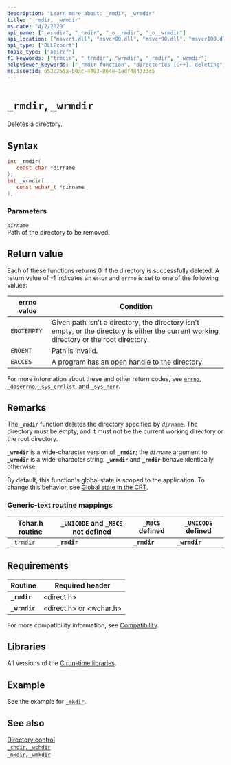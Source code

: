 ```yaml
---
description: "Learn more about: _rmdir, _wrmdir"
title: "_rmdir, _wrmdir"
ms.date: "4/2/2020"
api_name: ["_wrmdir", "_rmdir", "_o__rmdir", "_o__wrmdir"]
api_location: ["msvcrt.dll", "msvcr80.dll", "msvcr90.dll", "msvcr100.dll", "msvcr100_clr0400.dll", "msvcr110.dll", "msvcr110_clr0400.dll", "msvcr120.dll", "msvcr120_clr0400.dll", "ucrtbase.dll", "api-ms-win-crt-filesystem-l1-1-0.dll", "api-ms-win-crt-private-l1-1-0.dll"]
api_type: ["DLLExport"]
topic_type: ["apiref"]
f1_keywords: ["trmdir", "_trmdir", "wrmdir", "_rmdir", "_wrmdir"]
helpviewer_keywords: ["_rmdir function", "directories [C++], deleting", "rmdir function", "directories [C++], removing", "trmdir function", "_trmdir function", "_wrmdir function", "wrmdir function"]
ms.assetid: 652c2a5a-b0ac-4493-864e-1edf484333c5
---
```

# `_rmdir`, `_wrmdir`

Deletes a directory.

## Syntax

```C
int _rmdir(
   const char *dirname
);
int _wrmdir(
   const wchar_t *dirname
);
```

### Parameters

*`dirname`*\
Path of the directory to be removed.

## Return value

Each of these functions returns 0 if the directory is successfully deleted. A return value of -1 indicates an error and `errno` is set to one of the following values:

|errno value|Condition|
|-|-|
| `ENOTEMPTY` | Given path isn't a directory, the directory isn't empty, or the directory is either the current working directory or the root directory. |
| `ENOENT` | Path is invalid. |
| `EACCES` | A program has an open handle to the directory. |

For more information about these and other return codes, see [`errno`, `_doserrno`, `_sys_errlist`, and `_sys_nerr`](../errno-doserrno-sys-errlist-and-sys-nerr.md).

## Remarks

The **`_rmdir`** function deletes the directory specified by *`dirname`*. The directory must be empty, and it must not be the current working directory or the root directory.

**`_wrmdir`** is a wide-character version of **`_rmdir`**; the *`dirname`* argument to **`_wrmdir`** is a wide-character string. **`_wrmdir`** and **`_rmdir`** behave identically otherwise.

By default, this function's global state is scoped to the application. To change this behavior, see [Global state in the CRT](../global-state.md).

### Generic-text routine mappings

|Tchar.h routine|`_UNICODE` and `_MBCS` not defined|`_MBCS` defined|`_UNICODE` defined|
|---------------------|--------------------------------------|--------------------|-----------------------|
|`_trmdir`|**`_rmdir`**|**`_rmdir`**|**`_wrmdir`**|

## Requirements

|Routine|Required header|
|-------------|---------------------|
|**`_rmdir`**|\<direct.h>|
|**`_wrmdir`**|\<direct.h> or \<wchar.h>|

For more compatibility information, see [Compatibility](../compatibility.md).

## Libraries

All versions of the [C run-time libraries](../crt-library-features.md).

## Example

See the example for [`_mkdir`](mkdir-wmkdir.md).

## See also

[Directory control](../directory-control.md)\
[`_chdir`, `_wchdir`](chdir-wchdir.md)\
[`_mkdir`, `_wmkdir`](mkdir-wmkdir.md)
